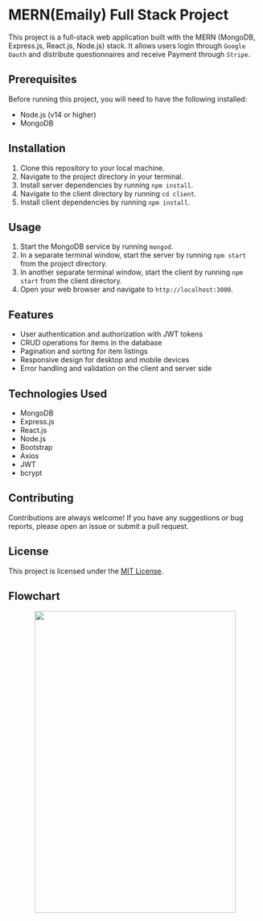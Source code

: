 # MERN(Emaily) Full Stack Project

This project is a full-stack web application built with the MERN (MongoDB, Express.js, React.js, Node.js) stack. It allows users login through `Google Oauth` and  distribute questionnaires and receive Payment through `Stripe`.

## Prerequisites

Before running this project, you will need to have the following installed:

- Node.js (v14 or higher)
- MongoDB

## Installation

1. Clone this repository to your local machine.
2. Navigate to the project directory in your terminal.
3. Install server dependencies by running `npm install`.
4. Navigate to the client directory by running `cd client`.
5. Install client dependencies by running `npm install`.

## Usage

1. Start the MongoDB service by running `mongod`.
2. In a separate terminal window, start the server by running `npm start` from the project directory.
3. In another separate terminal window, start the client by running `npm start` from the client directory.
4. Open your web browser and navigate to `http://localhost:3000`.

## Features

- User authentication and authorization with JWT tokens
- CRUD operations for items in the database
- Pagination and sorting for item listings
- Responsive design for desktop and mobile devices
- Error handling and validation on the client and server side

## Technologies Used

- MongoDB
- Express.js
- React.js
- Node.js
- Bootstrap
- Axios
- JWT
- bcrypt

## Contributing

Contributions are always welcome! If you have any suggestions or bug reports, please open an issue or submit a pull request.

## License

This project is licensed under the [MIT License](LICENSE).

## Flowchart

<center>
<img src="https://user-images.githubusercontent.com/32977998/195184811-a3bd90a8-252e-4767-bcfe-3546b9e2ec00.png"  width="400" height="600">
</center>


